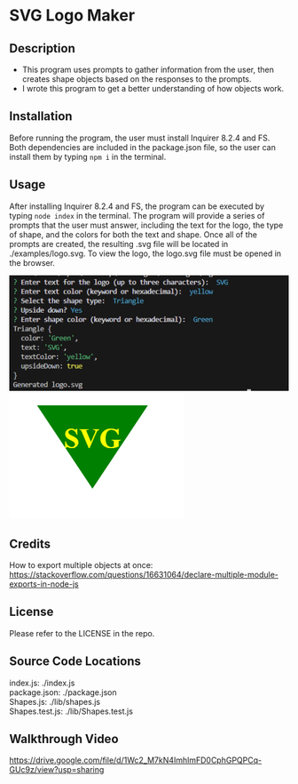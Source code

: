 # SVG Logo Maker

## Description
- This program uses prompts to gather information from the user, then creates shape objects based on the responses to the prompts.
- I wrote this program to get a better understanding of how objects work.

## Installation
Before running the program, the user must install Inquirer 8.2.4 and FS. Both dependencies are included in the package.json file, so the user can install them by typing ```npm i``` in the terminal.

## Usage
After installing Inquirer 8.2.4 and FS, the program can be executed by typing ```node index``` in the terminal. The program will provide a series of prompts that the user must answer, including the text for the logo, the type of shape, and the colors for both the text and shape. Once all of the prompts are created, the resulting .svg file will be located in ./examples/logo.svg. To view the logo, the logo.svg file must be opened in the browser.

![Screenshot of Program](<./images/program.png>)
![Screenshot of Generated Logo](<./images/logo.png>)

## Credits
How to export multiple objects at once: https://stackoverflow.com/questions/16631064/declare-multiple-module-exports-in-node-js

## License
Please refer to the LICENSE in the repo.

## Source Code Locations
index.js: ./index.js   
package.json: ./package.json   
Shapes.js: ./lib/shapes.js   
Shapes.test.js: ./lib/Shapes.test.js

## Walkthrough Video
https://drive.google.com/file/d/1Wc2_M7kN4ImhlmFD0CphGPQPCq-GUc9z/view?usp=sharing